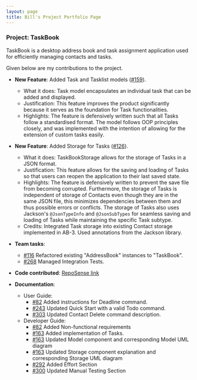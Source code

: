 ```yaml
---
layout: page
title: Bill's Project Portfolio Page
---
```


### Project: TaskBook

TaskBook is a desktop address book and task assignment application used for efficiently managing contacts and tasks.

Given below are my contributions to the project.

* **New Feature**: Added Task and Tasklist models ([#159](https://github.com/AY2223S1-CS2103T-T13-4/tp/pull/159)).
    * What it does: Task model encapsulates an individual task that can be added and displayed.
    * Justification: This feature improves the product significantly because it serves as the foundation for Task functionalities.
    * Highlights: The feature is defensively written such that all Tasks follow a standardised format. The model follows OOP principles closely, and was implemented with the intention of allowing for the extension of custom tasks easily.

* **New Feature**: Added Storage for Tasks ([#126](https://github.com/AY2223S1-CS2103T-T13-4/tp/pull/126)).
    * What it does: TaskBookStorage allows for the storage of Tasks in a JSON format.
    * Justification: This feature allows for the saving and loading of Tasks so that users can reopen the application to their last saved state.
    * Highlights: The feature is defensively written to prevent the save file from becoming corrupted. Furthermore, the storage of Tasks is independent of storage of Contacts even though they are in the same JSON file, this minimizes dependencies between them and thus possible errors or conflicts. The storage of Tasks also uses Jackson's `@JsonTypeInfo` and `@JsonSubTypes` for seamless saving and loading of Tasks while maintaining the specific Task subtype.
    * Credits: Integrated Task storage into existing Contact storage implemented in AB-3. Used annotations from the Jackson library.

* **Team tasks**:
    * [#116](https://github.com/AY2223S1-CS2103T-T13-4/tp/pull/116) Refactored existing "AddressBook" instances to "TaskBook".
    * [#268](https://github.com/AY2223S1-CS2103T-T13-4/tp/pull/268) Managed Integration Tests.

* **Code contributed**: [RepoSense link](https://nus-cs2103-ay2223s1.github.io/tp-dashboard/?search=xiaobill8&breakdown=true)

* **Documentation**:
    * User Guide:
        * [#82](https://github.com/AY2223S1-CS2103T-T13-4/tp/pull/82) Added instructions for Deadline command.
        * [#243](https://github.com/AY2223S1-CS2103T-T13-4/tp/pull/243) Updated Quick Start with a valid Todo command.
        * [#303](https://github.com/AY2223S1-CS2103T-T13-4/tp/pull/303) Updated Contact Delete command description.
    * Developer Guide:
        * [#82](https://github.com/AY2223S1-CS2103T-T13-4/tp/pull/82) Added Non-functional requirements
        * [#163](https://github.com/AY2223S1-CS2103T-T13-4/tp/pull/163) Added implementation of Tasks.
        * [#163](https://github.com/AY2223S1-CS2103T-T13-4/tp/pull/163) Updated Model component and corresponding Model UML diagram
        * [#163](https://github.com/AY2223S1-CS2103T-T13-4/tp/pull/163) Updated Storage component explanation and corresponding Storage UML diagram
        * [#292](https://github.com/AY2223S1-CS2103T-T13-4/tp/pull/292) Added Effort Section
        * [#300](https://github.com/AY2223S1-CS2103T-T13-4/tp/pull/300) Updated Manual Testing Section

    
